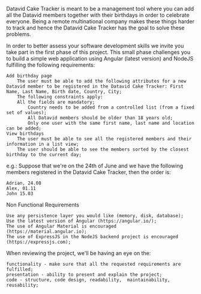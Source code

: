 Datavid Cake Tracker is meant to be a management tool where you can add all the Datavid members together with their birthdays in order to celebrate everyone. Being a remote multinational company makes these things harder to track and hence the Datavid Cake Tracker has the goal to solve these problems.

In order to better assess your software development skills we invite you take part in the first phase of this project. This small phase challenges you to build a simple web application using Angular (latest version) and NodeJS fulfilling the following requirements: 

    Add birthday page
        The user must be able to add the following attributes for a new Datavid member to be registered in the Datavid Cake Tracker: First Name, Last Name, Birth date, Country, City;
        The following constraints apply:
        All the fields are mandatory;
            Country needs to be added from a controlled list (from a fixed set of values);
            All Datavid members should be older than 18 years old;
            Only one user with the same first name, last name and location can be added;
    View birthdays
        The user must be able to see all the registered members and their information in a list view;
        The user should be able to see the members sorted by the closest birthday to the current day;

e.g.: Suppose that we're on the 24th of June and we have the following members registered in the Datavid Cake Tracker, then the order is:

    Adrian, 24.08
    Alex, 01.11
    John 15.03


Non Functional Requirements

    Use any persistence layer you would like (memory, disk, database);
    Use the latest version of Angular (https://angular.io/);
    The use of Angular Material is encouraged (https://material.angular.io);
    The use of ExpressJS in the NodeJS backend project is encouraged (https://expressjs.com);


When reviewing the project, we'll be having an eye on the:

    functionality - make sure that all the requested requirements are fulfilled;
    presentation - ability to present and explain the project;
    code - structure, code design, readability,  maintainability, reusability;